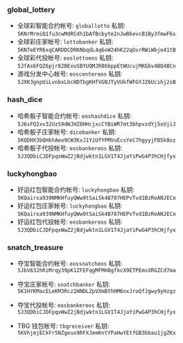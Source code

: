 ### global_lottery
* 全球彩智能合约帐号: `globallotto` 私钥: `5KNrMrmiQ1fu3cwMdRCdh1bAfBcbyte2nJwB6evcB1By3fmwF6s`
* 全球彩庄家帐号: `lottobanker` 私钥: `5KN7eEYR6xqCARDDCDRKNbqdL4q6oW24hK22qGvrRWiWbje41tB`
* 全球彩代投帐号: `eoslottoeos` 私钥: `5JfAs6FQZ6pjr82BExuSBYUQMJR86bppEtWUcujMKGbv4BQ4BCn`
* 游戏分发中心帐号: `eoscentereos` 私钥: `5JXK3gnpUiLvnbxLbcHDTbgKHfVGNJTyVUkfWFGYJZ6Ucihj2sB`

### hash_dice
* 哈希骰子智能合约帐号: `eoshashdice` 私钥: `5J6sFQ2xv32UzS9dWJHZ8HHcjxcCYBiWR7mt3bhpvzdYj5xUjiJ`
* 哈希骰子庄家帐号: `dicebanker` 私钥: `5KQDHX3bQHkhAeo9CW3KxJ1YiUfYPMVuEcsYeC7hgyyjFB5k8oz`
* 哈希骰子代投帐号: `eosbankereos` 私钥: `5J3QDbiCJDFpqxWwZ2jBdjwktn1LGV1T4JjaYiPwG4P3hCHjfyx`

### luckyhongbao
* 好运红包智能合约帐号: `luckyhongbao` 私钥: `5KQairxa939NMKHfuyQWw9tSaiSk4B787HEPvTvd1BzReANJECo`
* 好运红包庄家帐号: `luckyhongbao` 私钥: `5KQairxa939NMKHfuyQWw9tSaiSk4B787HEPvTvd1BzReANJECo`
* 好运红包代投帐号: `eosbankereos` 私钥: `5J3QDbiCJDFpqxWwZ2jBdjwktn1LGV1T4JjaYiPwG4P3hCHjfyx`

### snatch_treasure
* 夺宝智能合约帐号: `eossnatcheos` 私钥: `5JbV632hRiMrqy39pK1ZFEFqgMFMH8gfkcX9ETPEmsXRGZCd7ma`
* 夺宝庄家帐号: `snatchbanker` 私钥: `5K1HYKMacELeKM3Rcz2HNDLZpVXmBthHM6nxJroQfJgwy9yHzgz`
* 夺宝代投帐号: `eosbankereos` 私钥: `5J3QDbiCJDFpqxWwZ2jBdjwktn1LGV1T4JjaYiPwG4P3hCHjfyx`

* TBG 钱包帐号: `tbgreceiver` 私钥: `5KVhjmjECkFr5NZgeux9RFXJemKntYPaHwYEtfGB3bbau1jgZKx`
